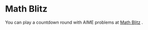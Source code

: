# Math Blitz
You can play a countdown round with AIME problems at <a href="https://mathblitz.herokuapp.com"> Math Blitz</a> .

